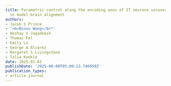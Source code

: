 ```yaml
---
title: Parametric control along the encoding axes of IT neurons uncovers hidden differences
  in model-brain alignment
authors:
- Jacob S Prince
- '<b>Binxu Wang</b>*'
- Akshay V Jagadeesh
- Thomas Fel
- Emily Lo
- George A Alvarez
- Margaret S Livingstone
- Talia Konkle
date: 2025-01-01
publishDate: '2025-08-08T05:00:23.746950Z'
publication_types:
- article-journal
---
```

